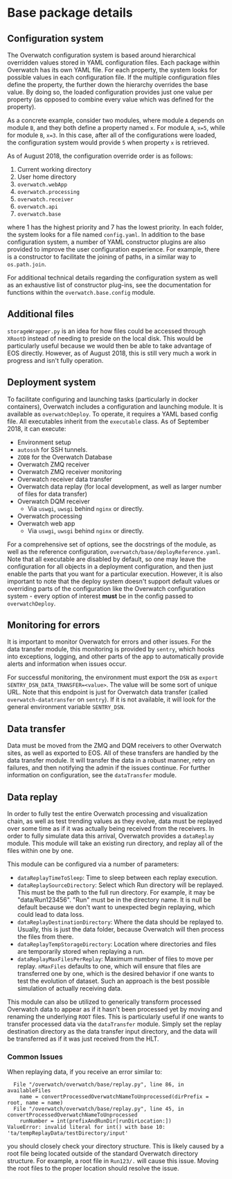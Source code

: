 # Base package details

## Configuration system

The Overwatch configuration system is based around hierarchical overridden values stored in YAML configuration
files. Each package within Overwatch has its own YAML file. For each property, the system looks for possible
values in each configuration file. If the multiple configuration files define the property, the further down
the hierarchy overrides the base value. By doing so, the loaded configuration provides just one value per
property (as opposed to combine every value which was defined for the property).

As a concrete example, consider two modules, where module `A` depends on module `B`, and they both define a
property named `x`. For module `A`, `x=5`, while for module `B`, `x=3`. In this case, after all of the
configurations were loaded, the configuration system would provide `5` when property `x` is retrieved.

As of August 2018, the configuration override order is as follows:

1) Current working directory
2) User home directory
3) `overwatch.webApp`
4) `overwatch.processing`
5) `overwatch.receiver`
6) `overwatch.api`
7) `overwatch.base`

where 1 has the highest priority and 7 has the lowest priority. In each folder, the system looks for a file
named `config.yaml`. In addition to the base configuration system, a number of YAML constructor plugins are
also provided to improve the user configuration experience. For example, there is a constructor to facilitate
the joining of paths, in a similar way to `os.path.join`.

For additional technical details regarding the configuration system as well as an exhaustive list of
constructor plug-ins, see the documentation for functions within the `overwatch.base.config` module.

## Additional files

`storageWrapper.py` is an idea for how files could be accessed through `XRootD` instead of needing to preside
on the local disk. This would be particularly useful because we would then be able to take advantage of EOS
directly. However, as of August 2018, this is still very much a work in progress and isn't fully operation.

## Deployment system

To facilitate configuring and launching tasks (particularly in docker containers), Overwatch includes a
configuration and launching module. It is available as `overwatchDeploy`. To operate, it requires a YAML based
config file. All executables inherit from the `executable` class. As of September 2018, it can execute:

- Environment setup
- `autossh` for SSH tunnels.
- `ZODB` for the Overwatch Database
- Overwatch ZMQ receiver
- Overwatch ZMQ receiver monitoring
- Overwatch receiver data transfer
- Overwatch data replay (for local development, as well as larger number of files for data transfer)
- Overwatch DQM receiver
    - Via `uswgi`, `uwsgi` behind `nginx` or directly.
- Overwatch processing
- Overwatch web app
    - Via `uswgi`, `uwsgi` behind `nginx` or directly.

For a comprehensive set of options, see the docstrings of the module, as well as the reference
configuration, `overwatch/base/deployReference.yaml`. Note that all executable are disabled by default,
so one may leave the configuration for all objects in a deployment configuration, and then just enable the
parts that you want for a particular execution. However, it is also important to note that the deploy system
doesn't support default values or overriding parts of the configuration like the Overwatch configuration
system - every option of interest **must** be in the config passed to `overwatchDeploy`.

## Monitoring for errors

It is important to monitor Overwatch for errors and other issues. For the data transfer module, this
monitoring is provided by `sentry`, which hooks into exceptions, logging, and other parts of the app to
automatically provide alerts and information when issues occur.

For successful monitoring, the environment must export the `DSN` as `export SENTRY_DSN_DATA_TRANSFER=<value>`.
The value will be some sort of unique URL. Note that this endpoint is just for Overwatch data transfer (called
`overwatch-datatransfer` on `sentry`). If it is not available, it will look for the general environment
variable `SENTRY_DSN`.

## Data transfer

Data must be moved from the ZMQ and DQM receivers to other Overwatch sites, as well as exported to EOS. All of
these transfers are handled by the data transfer module. It will transfer the data in a robust manner, retry
on failures, and then notifying the admin if the issues continue. For further information on configuration,
see the `dataTransfer` module.

## Data replay

In order to fully test the entire Overwatch processing and visualization chain, as well as test trending
values as they evolve, data must be replayed over some time as if it was actually being received from the
receivers. In order to fully simulate data this arrival, Overwatch provides a `dataReplay` module. This module
will take an existing run directory, and replay all of the files within one by one.

This module can be configured via a number of parameters:

- `dataReplayTimeToSleep`: Time to sleep between each replay execution.
- `dataReplaySourceDirectory`: Select which Run directory will be replayed. This must be the path to the full
  run directory. For example, it may be "data/Run123456". "Run" must be in the directory name. It is null be
  default because we don't want to unexpected begin replaying, which could lead to data loss.
- `dataReplayDestinationDirectory`: Where the data should be replayed to. Usually, this is just the data
  folder, because Overwatch will then process the files from there.
- `dataReplayTempStorageDirectory`: Location where directories and files are temporarily stored when replaying
  a run.
- `dataReplayMaxFilesPerReplay`:  Maximum number of files to move per replay. `nMaxFiles` defaults to one,
  which will ensure that files are transferred one by one, which is the desired behavior if one wants to test
  the evolution of dataset. Such an approach is the best possible simulation of actually receiving data.

This module can also be utilized to generically transform processed Overwatch data to appear as if it hasn't
been processed yet by moving and renaming the underlying `ROOT` files. This is particularly useful if one
wants to transfer processed data via the `dataTransfer` module. Simply set the replay destination directory as
the data transfer input directory, and the data will be transferred as if it was just received from the HLT.

### Common Issues

When replaying data, if you receive an error similar to:

```
  File "/overwatch/overwatch/base/replay.py", line 86, in availableFiles
    name = convertProcessedOverwatchNameToUnprocessed(dirPrefix = root, name = name)
  File "/overwatch/overwatch/base/replay.py", line 45, in convertProcessedOverwatchNameToUnprocessed
    runNumber = int(prefixAndRunDir[runDirLocation:])
ValueError: invalid literal for int() with base 10: 'ta/tempReplayData/testDirectory/input'
```

you should closely check your directory structure. This is likely caused by a root file being located outside
of the standard Overwatch directory structure. For example, a root file in `Run123/.` will cause this issue.
Moving the root files to the proper location should resolve the issue.

